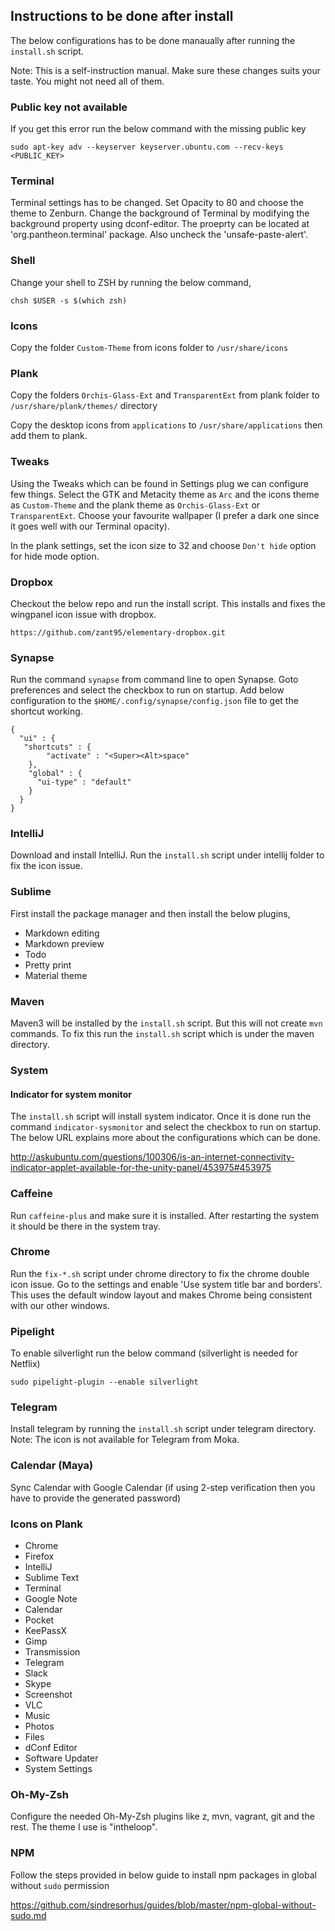 ## Instructions to be done after install

The below configurations has to be done manaually after running the `install.sh` script.

Note: This is a self-instruction manual. Make sure these changes suits your taste. You might not need all of them.


### Public key not available

If you get this error run the below command with the missing public key

	sudo apt-key adv --keyserver keyserver.ubuntu.com --recv-keys <PUBLIC_KEY>


### Terminal

Terminal settings has to be changed. Set Opacity to 80 and choose the theme to Zenburn.
Change the background of Terminal by modifying the background property using dconf-editor. The proeprty can be located at 'org.pantheon.terminal' package. Also uncheck the 'unsafe-paste-alert'.


### Shell

Change your shell to ZSH by running the below command,

	chsh $USER -s $(which zsh)


### Icons

Copy the folder `Custom-Theme` from icons folder to `/usr/share/icons`


### Plank

Copy the folders `Orchis-Glass-Ext` and `TransparentExt` from plank folder to `/usr/share/plank/themes/` directory

Copy the desktop icons from `applications` to `/usr/share/applications` then add them to plank.

### Tweaks

Using the Tweaks which can be found in Settings plug we can configure few things. Select the GTK and Metacity theme as `Arc` and the icons theme as `Custom-Theme` and the plank theme as `Orchis-Glass-Ext` or `TransparentExt`. Choose your favourite wallpaper (I prefer a dark one since it goes well with our Terminal opacity).

In the plank settings, set the icon size to 32 and choose `Don't hide` option for hide mode option.


### Dropbox

Checkout the below repo and run the install script. This installs and fixes the wingpanel icon issue with dropbox.

	https://github.com/zant95/elementary-dropbox.git


### Synapse

Run the command `synapse` from command line to open Synapse. Goto preferences and select the checkbox to run on startup.
Add below configuration to the `$HOME/.config/synapse/config.json` file to get the shortcut working.

```
{
  "ui" : {
   "shortcuts" : {
        "activate" : "<Super><Alt>space"
    },
    "global" : {
      "ui-type" : "default"
    }
  }
}
```


### IntelliJ

Download and install IntelliJ. Run the `install.sh` script under intellij folder to fix the icon issue.


### Sublime

First install the package manager and then install the below plugins,

* Markdown editing
* Markdown preview
* Todo
* Pretty print
* Material theme


### Maven

Maven3 will be installed by the `install.sh` script. But this will not create `mvn` commands. To fix this run the `install.sh` script which is under the maven directory.


### System

#### Indicator for system monitor

The `install.sh` script will install system indicator. Once it is done run the command `indicator-sysmonitor` and select the checkbox to run on startup. The below URL explains more about the configurations which can be done.

http://askubuntu.com/questions/100306/is-an-internet-connectivity-indicator-applet-available-for-the-unity-panel/453975#453975


### Caffeine

Run `caffeine-plus` and make sure it is installed. After restarting the system it should be there in the system tray.


### Chrome

Run the `fix-*.sh` script under chrome directory to fix the chrome double icon issue. Go to the settings and enable 'Use system title bar and borders'. This uses the default window layout and makes Chrome being consistent with our other windows.


### Pipelight

To enable silverlight run the below command (silverlight is needed for Netflix)

	sudo pipelight-plugin --enable silverlight


### Telegram

Install telegram by running the `install.sh` script under telegram directory. Note: The icon is not available for Telegram from Moka.


### Calendar (Maya)

Sync Calendar with Google Calendar (if using 2-step verification then you have to provide the generated password)


### Icons on Plank

* Chrome
* Firefox
* IntelliJ
* Sublime Text
* Terminal
* Google Note
* Calendar
* Pocket
* KeePassX
* Gimp
* Transmission
* Telegram
* Slack
* Skype
* Screenshot
* VLC
* Music
* Photos
* Files
* dConf Editor
* Software Updater
* System Settings


### Oh-My-Zsh

Configure the needed Oh-My-Zsh plugins like z, mvn, vagrant, git and the rest. The theme I use is "intheloop".


### NPM

Follow the steps provided in below guide to install npm packages in global without `sudo` permission

https://github.com/sindresorhus/guides/blob/master/npm-global-without-sudo.md

